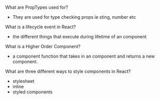 What are PropTypes used for?

- They are used for type checking props ie sting, number etc

 What is a lifecycle event in React?

- the different things that execute during lifetime of an component  

 What is a Higher Order Component?

 - a component function that takes in an component and returns a new
  component.

  What are three different ways to style components in React?
  
-  stylesheet
-  inline
-  styled components
